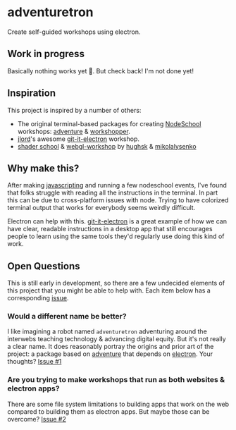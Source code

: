 # adventuretron

Create self-guided workshops using electron.

## Work in progress

Basically nothing works yet 😬. But check back! I'm not done yet!

## Inspiration

This project is inspired by a number of others:

- The original terminal-based packages for creating [NodeSchool](http://nodeschool.io/#workshoppers) workshops: [adventure](https://github.com/substack/adventure) & [workshopper](https://github.com/workshopper/workshopper).
- [jlord](https://github.com/jlord)'s awesome [git-it-electron](https://github.com/jlord/git-it-electron) workshop.
- [shader school](https://github.com/stackgl/shader-school) & [webgl-workshop](https://github.com/stackgl/webgl-workshop) by [hughsk](https://github.com/hughsk) & [mikolalysenko](https://github.com/mikolalysenko)

## Why make this?

After making [javascripting](https://github.com/sethvincent/javascripting) and running a few nodeschool events, I've found that folks struggle with reading all the instructions in the terminal. In part this can be due to cross-platform issues with node. Trying to have colorized terminal output that works for everybody seems weirdly difficult.

Electron can help with this. [git-it-electron](https://github.com/jlord/git-it-electron) is a great example of how we can have clear, readable instructions in a desktop app that still encourages people to learn using the same tools they'd regularly use doing this kind of work.

## Open Questions

This is still early in development, so there are a few undecided elements of this project that you might be able to help with. Each item below has a corresponding [issue](https://github.com/sethvincent/adventuretron/issues).

### Would a different name be better?

I like imagining a robot named `adventuretron` adventuring around the interwebs teaching technology & advancing digital equity. But it's not really a clear name. It does reasonably portray the origins and prior art of the project: a package based on [adventure](https://github.com/substack/adventure) that depends on [electron](http://electron.atom.io). Your thoughts?
[Issue #1](https://github.com/sethvincent/adventuretron/issues/1)

### Are you trying to make workshops that run as both websites & electron apps?

There are some file system limitations to building apps that work on the web compared to building them as electron apps. But maybe those can be overcome?
[Issue #2](https://github.com/sethvincent/adventuretron/issues/2)


